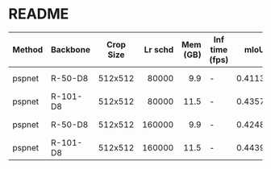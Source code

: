 # README
| Method | Backbone | Crop Size | Lr schd | Mem (GB) | Inf time (fps) |  mIoU  | mIoU(multi scale) |                                                                                                                                                                                         download                                                                                                                                                                                         |
|--------|----------|-----------|--------:|---------:|----------------|-------:|-------------------|------------------------------------------------------------------------------------------------------------------------------------------------------------------------------------------------------------------------------------------------------------------------------------------------------------------------------------------------------------------------------------------|
| pspnet | R-50-D8  | 512x512   |   80000 |      9.9 | -              | 0.4113 | -                 | [model](https://open-mmlab.s3.ap-northeast-2.amazonaws.com/mmsegmentation/models/pspnet/pspnet_r50-d8_512x512_80k_ade20k/pspnet_r50-d8_512x512_80k_ade20k_20200615_014128-15a8b914.pth) &#124; [log](https://open-mmlab.s3.ap-northeast-2.amazonaws.com/mmsegmentation/models/pspnet/pspnet_r50-d8_512x512_80k_ade20k/pspnet_r50-d8_512x512_80k_ade20k_20200615_014128.log.json)         |
| pspnet | R-101-D8 | 512x512   |   80000 |     11.5 | -              | 0.4357 | -                 | [model](https://open-mmlab.s3.ap-northeast-2.amazonaws.com/mmsegmentation/models/pspnet/pspnet_r101-d8_512x512_80k_ade20k/pspnet_r101-d8_512x512_80k_ade20k_20200614_031423-b6e782f0.pth) &#124; [log](https://open-mmlab.s3.ap-northeast-2.amazonaws.com/mmsegmentation/models/pspnet/pspnet_r101-d8_512x512_80k_ade20k/pspnet_r101-d8_512x512_80k_ade20k_20200614_031423.log.json)     |
| pspnet | R-50-D8  | 512x512   |  160000 |      9.9 | -              | 0.4248 | -                 | [model](https://open-mmlab.s3.ap-northeast-2.amazonaws.com/mmsegmentation/models/pspnet/pspnet_r50-d8_512x512_160k_ade20k/pspnet_r50-d8_512x512_160k_ade20k_20200615_184358-1890b0bd.pth) &#124; [log](https://open-mmlab.s3.ap-northeast-2.amazonaws.com/mmsegmentation/models/pspnet/pspnet_r50-d8_512x512_160k_ade20k/pspnet_r50-d8_512x512_160k_ade20k_20200615_184358.log.json)     |
| pspnet | R-101-D8 | 512x512   |  160000 |     11.5 | -              | 0.4439 | -                 | [model](https://open-mmlab.s3.ap-northeast-2.amazonaws.com/mmsegmentation/models/pspnet/pspnet_r101-d8_512x512_160k_ade20k/pspnet_r101-d8_512x512_160k_ade20k_20200615_100650-967c316f.pth) &#124; [log](https://open-mmlab.s3.ap-northeast-2.amazonaws.com/mmsegmentation/models/pspnet/pspnet_r101-d8_512x512_160k_ade20k/pspnet_r101-d8_512x512_160k_ade20k_20200615_100650.log.json) |
